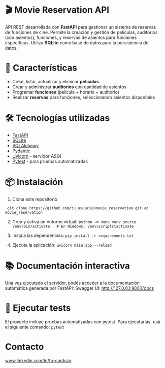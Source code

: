# 🎬 Movie Reservation API

API REST desarrollada con **FastAPI** para gestionar un sistema de reservas de funciones de cine. Permite la creación y gestión de películas, auditorios (con asientos), funciones, y reservas de asientos para funciones específicas. Utiliza **SQLite** como base de datos para la persistencia de datos.

# 🚀 Características

- Crear, listar, actualizar y eliminar **películas**
- Crear y administrar **auditorios** con cantidad de asientos
- Programar **funciones** (película + horario + auditorio)
- Realizar **reservas** para funciones, seleccionando asientos disponibles

# 🛠 Tecnologías utilizadas

- [FastAPI](https://fastapi.tiangolo.com/)
- [SQLite](https://www.sqlite.org/index.html)
- [SQLAlchemy](https://www.sqlalchemy.org/)
- [Pydantic](https://docs.pydantic.dev/)
- [Uvicorn](https://www.uvicorn.org/) - servidor ASGI
- [Pytest](https://docs.pytest.org/) - para pruebas automatizadas

# 📦 Instalación

1. Clona este repositorio:

`
git clone https://github.com/tu_usuario/movie_reservation.git
cd movie_reservation`

2. Crea y activa un entorno virtual:
`python -m venv venv
source venv/bin/activate   # En Windows: venv\Scripts\activate`

3. Instala las dependencias:
`pip install -r requirements.txt`

4. Ejecuta la aplicación:
`uvicorn main:app --reload`

# 📚 Documentación interactiva

Una vez ejecutado el servidor, podés acceder a la documentación automática generada por FastAPI:
Swagger UI: http://127.0.0.1:8000/docs

# 🧪 Ejecutar tests

El proyecto incluye pruebas automatizadas con pytest. Para ejecutarlas, usá el siguiente comando:
`pytest`

# Contacto
  www.linkedin.com/in/ta-cardozo
